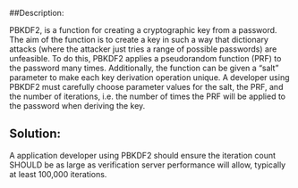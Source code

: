 ##Description:

PBKDF2, is a function for creating a cryptographic key from a password. The aim of the function is to create a key in such a way that dictionary attacks (where the attacker just tries a range of possible passwords) are unfeasible. To do this, PBKDF2 applies a pseudorandom function (PRF) to the password many times. Additionally, the function can be given a “salt” parameter to make each key derivation operation unique. A developer using PBKDF2 must carefully choose parameter values for the salt, the PRF, and the number of iterations, i.e. the number of times the PRF will be applied to the password when deriving the key.


## Solution:

A application developer using PBKDF2 should ensure the iteration count SHOULD be as large as verification server performance will allow, typically at least 100,000 iterations.

